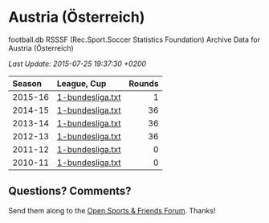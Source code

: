 
# Austria (Österreich)

football.db RSSSF (Rec.Sport.Soccer Statistics Foundation) Archive Data for
Austria (Österreich)

_Last Update: 2015-07-25 19:37:30 +0200_

| Season | League, Cup | Rounds |
|:------ | :---------- | -----: |
| 2015-16 | [1-bundesliga.txt](2015-16/1-bundesliga.txt) | 1 |
| 2014-15 | [1-bundesliga.txt](2014-15/1-bundesliga.txt) | 36 |
| 2013-14 | [1-bundesliga.txt](2013-14/1-bundesliga.txt) | 36 |
| 2012-13 | [1-bundesliga.txt](2012-13/1-bundesliga.txt) | 36 |
| 2011-12 | [1-bundesliga.txt](2011-12/1-bundesliga.txt) | 0 |
| 2010-11 | [1-bundesliga.txt](2010-11/1-bundesliga.txt) | 0 |



## Questions? Comments?

Send them along to the
[Open Sports & Friends Forum](http://groups.google.com/group/opensport).
Thanks!
